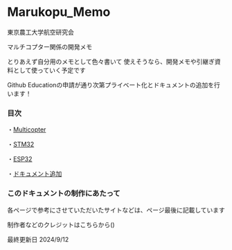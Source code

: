 # Marukopu_Memo

東京農工大学航空研究会

マルチコプター関係の開発メモ

とりあえず自分用のメモとして色々書いて
使えそうなら、開発メモや引継ぎ資料として使っていく予定です

Github Educationの申請が通り次第プライベート化とドキュメントの追加を行います！

### 目次

・[Multicopter](documents/Multicopter/index.md)

・[STM32](documents/STM32/index.md)

・[ESP32](documents/ESP32/index.md)

・[ドキュメント追加](documents/manege/add_documents)

### このドキュメントの制作にあたって

各ページで参考にさせていただいたサイトなどは、ページ最後に記載しています

制作者などのクレジットはこちらから()




最終更新日 2024/9/12
